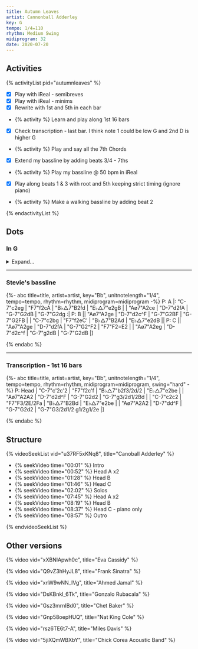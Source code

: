 ```yaml
---
title: Autumn Leaves
artist: Cannonball Adderley
key: G
tempo: 1/4=110
rhythm: Medium Swing
midiprogram: 32
date: 2020-07-20
---
```


## Activities

{% activityList pid="autumnleaves" %}

- [x] Play with iReal - semibreves
- [x] Play with iReal - minims
- [x] Rewrite with 1st and 5th in each bar
- {% activity %} Learn and play along 1st 16 bars
- [x] Check transcription - last bar. I think note 1 could be low G and 2nd D is higher G
- {% activity %} Play and say all the 7th Chords
- [x] Extend my bassline by adding beats 3/4 - 7ths
- {% activity %} Play my bassline @ 50 bpm in iReal
- [x] Play along beats 1 & 3 with root and 5th keeping strict timing (ignore piano)
- {% activity %} Make a walking bassline by adding beat 2

{% endactivityList %}

## Dots

### In G

<details>
<summary>Expand...</summary>
<!-- prettier-ignore -->
{%- abc title=title, artist=artist, key=key,unitnotelength=1, tempo=tempo, rhythm=rhythm,  midiprogram=midiprogram -%}
P: A
|: "A-7"A | "D7"d | "G△7"G | "C△7"c |
| "F♯ø7"F | "B-7"B | "E-7"E | "E-7"E :|
P: B
|| "F♯ø7"F | "B-7"B | "E-7"E | "E-7"E |
| "A-7"A | "D7"d | "G△7"G | "C△7"c ||
P: C
|| "F♯ø7"F | "B-7"B | "E-7"E/2 "E♭7"_E/2 | "D7"D/2 "D♭7"_D/2 |
| "F♯ø7"F | "B-7"B | "E-7"E | "E-7"E |]

{% endabc %}

</details>

---

### Stevie's bassline

<!-- prettier-ignore -->
{%- abc title=title, artist=artist, key="Bb", unitnotelength="1/4", tempo=tempo, rhythm=rhythm,  midiprogram=midiprogram -%}
P: A
|: "C-7"c2eg | "F7"f2cA | "B♭△7"B2fd | "E♭△7"e2gB |
| "Aø7"A2ce | "D-7"d2fA | "G-7"G2dB | "G-7"G2dg :|
P: B
|| "Aø7"A2ge | "D-7"d2c^F | "G-7"G2BF | "G-7"G2FB |
| "C-7"c2bg | "F7"f2eC' | "B♭△7"B2Ad | "E♭△7"e2dB ||
P: C
|| "Aø7"A2ge | "D-7"d2fA | "G-7"G2^F2 | "F7"F2=E2 |
| "Aø7"A2eg | "D-7"d2c^f | "G-7"g2dB | "G-7"G2dB |]

{% endabc %}

---

### Transcription - 1st 16 bars

<!-- prettier-ignore -->
{%- abc title=title, artist=artist, key="Bb", unitnotelength="1/4", tempo=tempo, rhythm=rhythm,  midiprogram=midiprogram, swing="hard" -%}
P: Head
| "C-7"c'2c'2 | "F7"f2c'f | "B♭△7"b2f3/2d/2 | "E♭△7"e2be |
| "Aø7"A2A2 | "D-7"d2d^F | "G-7"G2d2 | "G-7"g3/2d1/2Bd |
| "C-7"c2c2 | "F7"F3/2E/2Fa | "B♭△7"B2Bd | "E♭△7"e2be |
| "Aø7"A2A2 | "D-7"dd^F | "G-7"G2d2 | "G-7"G3/2d1/2 g1/2g1/2e |]

{% endabc %}

## Structure

{% videoSeekList vid="u37RF5xKNq8", title="Canoball Adderley" %}

- {% seekVideo time="00:01" %} Intro
- {% seekVideo time="00:52" %} Head A x2
- {% seekVideo time="01:28" %} Head B
- {% seekVideo time="01:46" %} Head C
- {% seekVideo time="02:02" %} Solos
- {% seekVideo time="07:45" %} Head A x2
- {% seekVideo time="08:19" %} Head B
- {% seekVideo time="08:37" %} Head C - piano only
- {% seekVideo time="08:57" %} Outro

{% endvideoSeekList %}

## Other versions

{% video vid="xXBNlApwh0c", title="Eva Cassidy" %}

{% video vid="Q9vZ3hHyJL8", title="Frank Sinatra" %}

{% video vid="xnW9wNN_IVg", title="Ahmed Jamal" %}

{% video vid="DsKBnkI_6Tk", title="Gonzalo Rubacala" %}

{% video vid="Gsz3mrnIBd0", title="Chet Baker" %}

{% video vid="Gnp58oepHUQ", title="Nat King Cole" %}

{% video vid="rsz6TE6t7-A", title="Miles Davis" %}

{% video vid="5jiXQmWBXbY", title="Chick Corea Acoustic Band" %}
